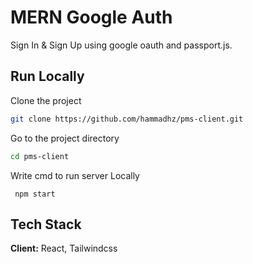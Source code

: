 # MERN Google Auth

Sign In & Sign Up using google oauth and passport.js.

## Run Locally

Clone the project

```bash
git clone https://github.com/hammadhz/pms-client.git
```

Go to the project directory

```bash
cd pms-client
```

Write cmd to run server Locally

```
 npm start
```

## Tech Stack

**Client:** React, Tailwindcss